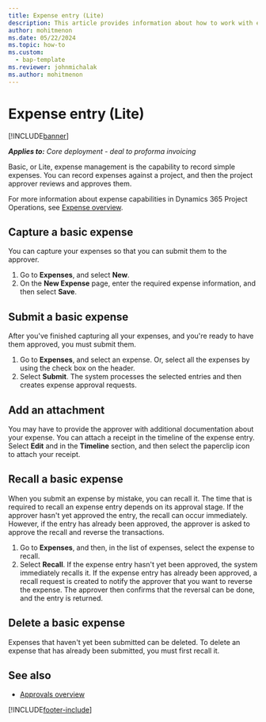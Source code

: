 ```yaml
---
title: Expense entry (Lite) 
description: This article provides information about how to work with expense entry in a Lite deployment.
author: mohitmenon
ms.date: 05/22/2024
ms.topic: how-to
ms.custom: 
  - bap-template
ms.reviewer: johnmichalak
ms.author: mohitmenon
---
```


# Expense entry (Lite)

[!INCLUDE[banner](../includes/banner.md)]

_**Applies to:** Core deployment - deal to proforma invoicing_

Basic, or Lite, expense management is the capability to record simple expenses. You can record expenses against a project, and then the project approver reviews and approves them.

For more information about expense capabilities in Dynamics 365 Project Operations, see [Expense overview](expense-overview.md).

## Capture a basic expense

You can capture your expenses so that you can submit them to the approver.

1. Go to **Expenses**, and select **New**.
2. On the **New Expense** page, enter the required expense information, and then select **Save**.

## Submit a basic expense

After you've finished capturing all your expenses, and you're ready to have them approved, you must submit them.

1. Go to **Expenses**, and select an expense. Or, select all the expenses by using the check box on the header.
2. Select **Submit**. The system processes the selected entries and then creates expense approval requests.

## Add an attachment

You may have to provide the approver with additional documentation about your expense. You can attach a receipt in the timeline of the expense entry. Select **Edit** and in the **Timeline** section, and then select the paperclip icon to attach your receipt.

## Recall a basic expense

When you submit an expense by mistake, you can recall it. The time that is required to recall an expense entry depends on its approval stage.  If the approver hasn't yet approved the entry, the recall can occur immediately. However, if the entry has already been approved, the approver is asked to approve the recall and reverse the transactions.

1. Go to **Expenses**, and then, in the list of expenses, select the expense to recall.
2. Select **Recall**. If the expense entry hasn't yet been approved, the system immediately recalls it. If the expense entry has already been approved, a recall request is created to notify the approver that you want to reverse the expense. The approver then confirms that the reversal can be done, and the entry is returned.

## Delete a basic expense

Expenses that haven't yet been submitted can be deleted. To delete an expense that has already been submitted, you must first recall it.

## See also

- [Approvals overview](../approvals/approvals-overview.md)


[!INCLUDE[footer-include](../includes/footer-banner.md)]
